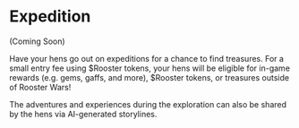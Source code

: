 # Expedition

(Coming Soon)

Have your hens go out on expeditions for a chance to find treasures. For a small entry fee using $Rooster tokens, your hens will be eligible for in-game rewards (e.g. gems, gaffs, and more), $Rooster tokens, or treasures outside of Rooster Wars!&#x20;

The adventures and experiences during the exploration can also be shared by the hens via AI-generated storylines.
